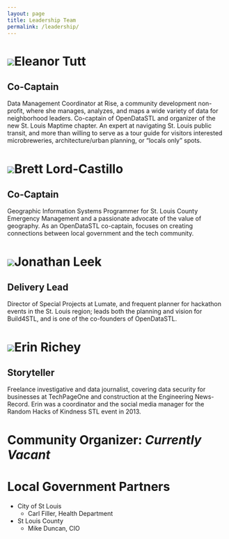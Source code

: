 ```yaml
---
layout: page
title: Leadership Team
permalink: /leadership/
---
```


<img class="profile" src="https://cloud.githubusercontent.com/assets/3160496/5589345/efce4f58-90e1-11e4-8de1-0969175e8937.png">Eleanor Tutt  
==========  
<h2>Co-Captain</h2>  
Data Management Coordinator at Rise, a community development non-profit, where she manages, analyzes, and maps a wide variety of data for neighborhood leaders.  Co-captain of OpenDataSTL and organizer of the new St. Louis Maptime chapter.  An expert at navigating St. Louis public transit, and more than willing to serve as a tour guide for visitors interested microbreweries, architecture/urban planning, or “locals only” spots.  
  
<img class="profile" src="https://cloud.githubusercontent.com/assets/3160496/5589342/e980ce8c-90e1-11e4-94b0-912303e2e509.png">Brett Lord-Castillo  
==========  
<h2>Co-Captain</h2>  
Geographic Information Systems Programmer for St. Louis County Emergency Management and a passionate advocate of the value of geography. As an OpenDataSTL co-captain, focuses on creating connections between local government and the tech community.  
  
<img class="profile" src="https://cloud.githubusercontent.com/assets/3160496/5589346/f2fd3964-90e1-11e4-8ba9-a9d11b80cf02.png">Jonathan Leek  
==========  
<h2>Delivery Lead</h2>  
Director of Special Projects at Lumate, and frequent planner for hackathon events in the St. Louis region; leads both the planning and vision for Build4STL, and is one of the co-founders of OpenDataSTL.  
  
<img class="profile" src="https://cloud.githubusercontent.com/assets/3160496/5589344/edd9594a-90e1-11e4-98ce-2968ee9e0433.png">Erin Richey  
==========  
<h2>Storyteller</h2>  
Freelance investigative and data journalist, covering data security for businesses at TechPageOne and construction at the Engineering News-Record.  Erin was a coordinator and the social media manager for the Random Hacks of Kindness STL event in 2013.  
  
Community Organizer: *Currently Vacant*  
==========  
  
Local Government Partners  
==========  
* City of St Louis  
  - Carl Filler, Health Department
* St Louis County  
  - Mike Duncan, CIO
